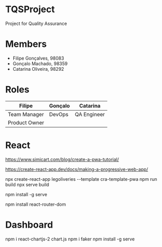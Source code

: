 # TQSProject
Project for Quality Assurance

# Members
- Filipe Gonçalves, 98083
- Gonçalo Machado, 98359
- Catarina Oliveira, 98292

# Roles
| Filipe | Gonçalo | Catarina |
| ------------- | ------------- | ------------- |
| Team Manager | DevOps | QA Engineer |
| Product Owner |  |  |

# React
https://www.simicart.com/blog/create-a-pwa-tutorial/

https://create-react-app.dev/docs/making-a-progressive-web-app/

npx create-react-app legoliveries --template cra-template-pwa
npm run build
npx serve build

npm install -g serve

npm install react-router-dom

# Dashboard
npm i react-chartjs-2 chart.js
npm i faker
npm install -g serve
